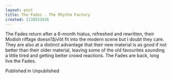 ```yaml
---
layout: post
title: The Fades - The Rhythm Factory
created: 1138551036
---
```

The Fades return after a 6-month hiatus, refreshed and rewritten, their Modish riffage doesn?∆í√ôt fit into the modern scene but I doubt they care. They are also at a distinct advantage that their new material is as good if not better than their older material, leaving some of the old favourites sounding a little tired and getting better crowd reactions. The Fades are back, long live the Fades.
<p>Published in Unpublished</p>
